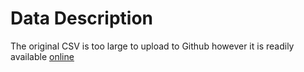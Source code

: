 # Data Description

The original CSV is too large to upload to Github however it is readily available [online](https://www.kaggle.com/datasets/gopalmahadevan/bitcoin-heist-ransomware-address-dataset) 